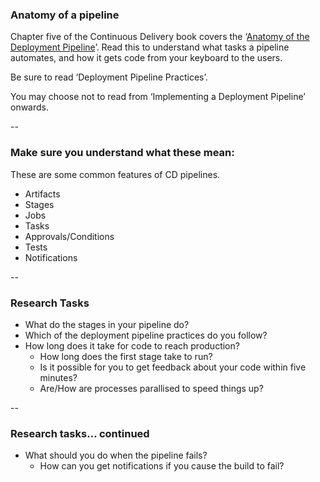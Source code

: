 ### Anatomy of a pipeline

Chapter five of the Continuous Delivery book covers the ‘[Anatomy of the Deployment Pipeline](https://www.informit.com/articles/article.aspx?p=1621865)’. Read this to understand what tasks a pipeline automates, and how it gets code from your keyboard to the users.

Be sure to read ‘Deployment Pipeline Practices’.

You may choose not to read from ‘Implementing a Deployment Pipeline’ onwards.

--

### Make sure you understand what these mean:

These are some common features of CD pipelines.

- Artifacts
- Stages
- Jobs
- Tasks
- Approvals/Conditions
- Tests
- Notifications

--

### Research Tasks

* What do the stages in your pipeline do?
* Which of the deployment pipeline practices do you follow?
* How long does it take for code to reach production? 
    * How long does the first stage take to run?
    * Is it possible for you to get feedback about your code within five minutes?
    * Are/How are processes parallised to speed things up?

--

### Research tasks… continued

* What should you do when the pipeline fails?
    * How can you get notifications if you cause the build to fail?
